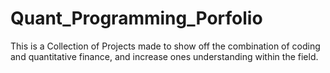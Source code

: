 # Quant_Programming_Porfolio
This is a Collection of Projects made to show off the combination of coding and quantitative finance, and increase ones understanding within the field.
